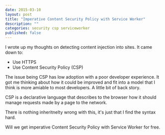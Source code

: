```yaml
--- 
date: 2015-03-10
layout: post
title: "Imperative Content Security Policy with Service Worker"
description: ""
categories: security csp serviceworker
published: false
---
```


I wrote up my thoughts on detecting content injection into sites.  It came down to:

* Use HTTPS
* Use Content Security Policy (CSP)

The issue being CSP has low adoption with a poor developer experience.  It got me thinking about how it could be improved and fit into a model that I think is more amiable to most developers.  A little bit of back story.

CSP is a declarative language that describes to the browser how it should manage requests made by a page to the network.

There is nothing inheritnelty wrong with this, it's just that I find the syntax hard.

Will we get imperative Content Security Policy with Service Worker for free. 